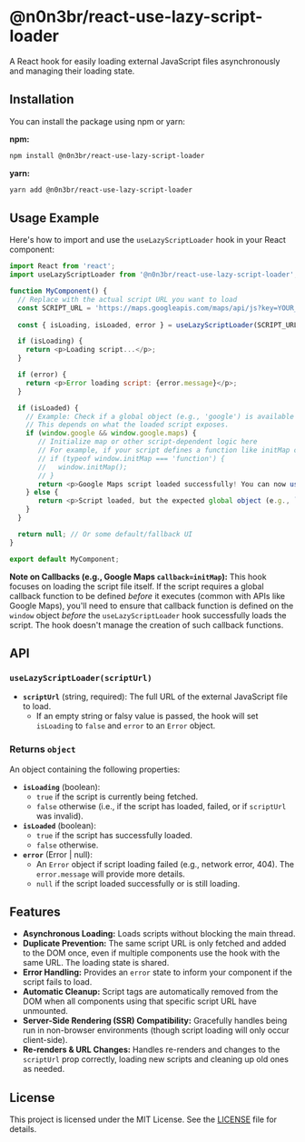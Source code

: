 # @n0n3br/react-use-lazy-script-loader

A React hook for easily loading external JavaScript files asynchronously and managing their loading state.

## Installation

You can install the package using npm or yarn:

**npm:**
```bash
npm install @n0n3br/react-use-lazy-script-loader
```

**yarn:**
```bash
yarn add @n0n3br/react-use-lazy-script-loader
```

## Usage Example

Here's how to import and use the `useLazyScriptLoader` hook in your React component:

```javascript
import React from 'react';
import useLazyScriptLoader from '@n0n3br/react-use-lazy-script-loader';

function MyComponent() {
  // Replace with the actual script URL you want to load
  const SCRIPT_URL = 'https://maps.googleapis.com/maps/api/js?key=YOUR_API_KEY&callback=initMap';
  
  const { isLoading, isLoaded, error } = useLazyScriptLoader(SCRIPT_URL);

  if (isLoading) {
    return <p>Loading script...</p>;
  }

  if (error) {
    return <p>Error loading script: {error.message}</p>;
  }

  if (isLoaded) {
    // Example: Check if a global object (e.g., 'google') is available
    // This depends on what the loaded script exposes.
    if (window.google && window.google.maps) {
       // Initialize map or other script-dependent logic here
       // For example, if your script defines a function like initMap on window:
       // if (typeof window.initMap === 'function') {
       //   window.initMap();
       // }
       return <p>Google Maps script loaded successfully! You can now use `window.google.maps`.</p>;
    } else {
       return <p>Script loaded, but the expected global object (e.g., `window.google`) was not found. Please check the script URL and its behavior.</p>;
    }
  }

  return null; // Or some default/fallback UI
}

export default MyComponent;
```

**Note on Callbacks (e.g., Google Maps `callback=initMap`):**
This hook focuses on loading the script file itself. If the script requires a global callback function to be defined *before* it executes (common with APIs like Google Maps), you'll need to ensure that callback function is defined on the `window` object *before* the `useLazyScriptLoader` hook successfully loads the script. The hook doesn't manage the creation of such callback functions.

## API

### `useLazyScriptLoader(scriptUrl)`

-   **`scriptUrl`** (string, required): The full URL of the external JavaScript file to load.
    -   If an empty string or falsy value is passed, the hook will set `isLoading` to `false` and `error` to an `Error` object.

### Returns `object`

An object containing the following properties:

-   **`isLoading`** (boolean):
    -   `true` if the script is currently being fetched.
    -   `false` otherwise (i.e., if the script has loaded, failed, or if `scriptUrl` was invalid).
-   **`isLoaded`** (boolean):
    -   `true` if the script has successfully loaded.
    -   `false` otherwise.
-   **`error`** (Error | null):
    -   An `Error` object if script loading failed (e.g., network error, 404). The `error.message` will provide more details.
    -   `null` if the script loaded successfully or is still loading.

## Features

-   **Asynchronous Loading:** Loads scripts without blocking the main thread.
-   **Duplicate Prevention:** The same script URL is only fetched and added to the DOM once, even if multiple components use the hook with the same URL. The loading state is shared.
-   **Error Handling:** Provides an `error` state to inform your component if the script fails to load.
-   **Automatic Cleanup:** Script tags are automatically removed from the DOM when all components using that specific script URL have unmounted.
-   **Server-Side Rendering (SSR) Compatibility:** Gracefully handles being run in non-browser environments (though script loading will only occur client-side).
-   **Re-renders & URL Changes:** Handles re-renders and changes to the `scriptUrl` prop correctly, loading new scripts and cleaning up old ones as needed.

## License

This project is licensed under the MIT License. See the [LICENSE](./LICENSE) file for details.
```
